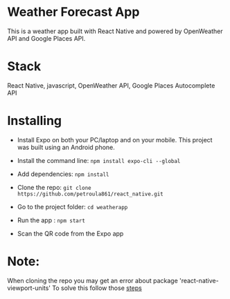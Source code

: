 # Weather Forecast App 

This is a weather app built with React Native and powered by OpenWeather API and Google Places API.

# Stack

React Native, javascript, OpenWeather API, Google Places Autocomplete API

# Installing

- Install Expo on both your PC/laptop and on your mobile. This project was built using an Android phone.

- Install the command line: `npm install expo-cli --global` 

- Add dependencies: `npm install`

- Clone the repo: `git clone https://github.com/petroula861/react_native.git`

- Go to the project folder: `cd weatherapp`

- Run the app : `npm start`

- Scan the QR code from the Expo app

# Note: 
When cloning the repo you may get an error about package 'react-native-viewport-units'
To solve this follow those [steps](https://github.com/jmstout/react-native-viewport-units/issues/4#issuecomment-396980329)